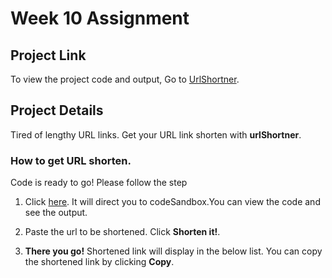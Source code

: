 # Week 10 Assignment

## Project Link

To view the project code and output,
Go to [UrlShortner](https://codesandbox.io/s/urlshortner-d6gtoh?file=/src/index.js).

## Project Details

Tired of lengthy URL links. Get your URL link shorten with **urlShortner**.

### How to get URL shorten.

Code is ready to go! Please follow the step

1. Click [here](https://codesandbox.io/s/urlshortner-d6gtoh?file=/src/index.js). It will direct you to codeSandbox.You can view the code and see the output.

2. Paste the url to be shortened. Click **Shorten it!**.

3. **There you go!** Shortened link will display in the below list. You can copy the shortened link by clicking **Copy**.
